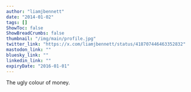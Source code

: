 ```yaml
---
author: "liamjbennett"
date: "2014-01-02"
tags: []
ShowToc: false
ShowBreadCrumbs: false
thumbnail: "/img/main/profile.jpg"
twitter_link: "https://x.com/liamjbennett/status/418707446463352832"
mastodon_link: ""
bluesky_link: ""
linkedin_link: ""
expiryDate: "2016-01-01"
---
```


The ugly colour of money.

